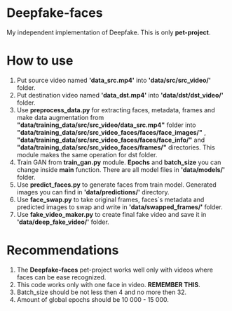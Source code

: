 # Deepfake-faces
My independent implementation of Deepfake. 
This is only **pet-project**.
# How to use
1) Put source video named **'data_src.mp4'** into **'data/src/src_video/'** folder.
2) Put destination video named **'data_dst.mp4'** into **'data/dst/dst_video/'** folder.
3) Use **preprocess_data.py** for extracting faces, metadata, frames and make data augmentation from **"data/training_data/src/src_video/data_src.mp4"** 
folder into **"data/training_data/src/src_video_faces/faces/face_images/"** ,  **"data/training_data/src/src_video_faces/faces/face_info/"** and
**"data/training_data/src/src_video_faces/frames/"** directories. 
This module makes the same operation for dst folder.
4) Train GAN from **train_gan.py** module. **Epochs** and **batch_size** you can change inside **main** function.
There are all model files in **'data/models/'** folder.
5) Use **predict_faces.py** to generate faces from train model. Generated images you can find in **'data/predictions/'** directory.
6) Use **face_swap.py** to take original frames, faces`s metadata and predicted images to swap and write in **'data/swapped_frames/'** folder.
7) Use **fake_video_maker.py** to create final fake video and save it in **'data/deep_fake_video/'** folder.
# Recommendations
1) The **Deepfake-faces** pet-project works well only with videos where faces can be ease recognized. 
2) This code works only with one face in video. **REMEMBER THIS**. 
3) Batch_size should be not less then 4 and no more then 32.
4) Amount of global epochs should be 10 000 - 15 000.